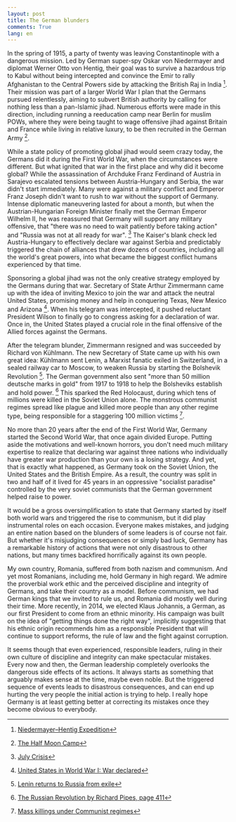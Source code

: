 ```yaml
---
layout: post
title: The German blunders
comments: True
lang: en
---
```


In the spring of 1915, a party of twenty was leaving Constantinople with a dangerous mission. Led by German super-spy Oskar von Niedermayer and diplomat Werner Otto von Hentig, their goal was to survive a hazardous trip to Kabul without being intercepted and convince the Emir to rally Afghanistan to the Central Powers side by attacking the British Raj in India [^1]. Their mission was part of a larger World War I plan that the Germans pursued relentlessly, aiming to subvert British authority by calling for nothing less than a pan-Islamic jihad. Numerous efforts were made in this direction, including running a reeducation camp near Berlin for muslim POWs, where they were being taught to wage offensive jihad against Britain and France while living in relative luxury, to be then recruited in the German Army [^2].

 <!--more-->

While a state policy of promoting global jihad would seem crazy today, the Germans did it during the First World War, when the circumstances were different. But what ignited that war in the first place and why did it become global? While the assassination of Archduke Franz Ferdinand of Austria in Sarajevo escalated tensions between Austria-Hungary and Serbia, the war didn't start immediately. Many were against a military conflict and Emperor Franz Joseph didn't want to rush to war without the support of Germany. Intense diplomatic maneuvering lasted for about a month, but when the Austrian-Hungarian Foreign Minister finally met the German Emperor Wilhelm II, he was reassured that Germany will support any military offensive, that "there was no need to wait patiently before taking action" and "Russia was not at all ready for war". [^3] The Kaiser's blank check led Austria-Hungary to effectively declare war against Serbia and predictably triggered the chain of alliances that drew dozens of countries, including all the world's great powers, into what became the biggest conflict humans experienced by that time.

Sponsoring a global jihad was not the only creative strategy employed by the Germans during that war. Secretary of State Arthur Zimmermann came up with the idea of inviting Mexico to join the war and attack the neutral United States, promising money and help in conquering Texas, New Mexico and Arizona [^4]. When his telegram was intercepted, it pushed reluctant President Wilson to finally go to congress asking for a declaration of war. Once in, the United States played a crucial role in the final offensive of the Allied forces against the Germans.

After the telegram blunder, Zimmermann resigned and was succeeded by Richard von Kühlmann. The new Secretary of State came up with his own great idea: Kühlmann sent Lenin, a Marxist fanatic exiled in Switzerland, in a sealed railway car to Moscow, to weaken Russia by starting the Bolshevik Revolution [^5]. The German government also sent "more than 50 million deutsche marks in gold" from 1917 to 1918 to help the Bolsheviks establish and hold power. [^6] This sparked the Red Holocaust, during which tens of millions were killed in the Soviet Union alone. The monstrous communist regimes spread like plague and killed more people than any other regime type, being responsible for a staggering 100 million victims [^7].

No more than 20 years after the end of the First World War, Germany started the Second World War, that once again divided Europe. Putting aside the motivations and well-known horrors, you don't need much military expertise to realize that declaring war against three nations who individually have greater war production than your own is a losing strategy. And yet, that is exactly what happened, as Germany took on the Soviet Union, the United States and the British Empire. As a result, the country was split in two and half of it lived for 45 years in an oppressive "socialist paradise" controlled by the very soviet communists that the German government helped raise to power.

It would be a gross oversimplification to state that Germany started by itself both world wars and triggered the rise to communism, but it did play instrumental roles on each occasion. Everyone makes mistakes, and judging an entire nation based on the blunders of some leaders is of course not fair. But whether it's misjudging consequences or simply bad luck, Germany has a remarkable history of actions that were not only disastrous to other nations, but many times backfired horrifically against its own people.

My own country, Romania, suffered from both nazism and communism. And yet most Romanians, including me, hold Germany in high regard. We admire the proverbial work ethic and the perceived discipline and integrity of Germans, and take their country as a model. Before communism, we had German kings that we invited to rule us, and Romania did mostly well during their time. More recently, in 2014, we elected Klaus Johannis, a German, as our first President to come from an ethnic minority. His campaign was built on the idea of "getting things done the right way", implicitly suggesting that his ethnic origin recommends him as a responsible President that will continue to support reforms, the rule of law and the fight against corruption.

It seems though that even experienced, responsible leaders, ruling in their own culture of discipline and integrity can make spectacular mistakes. Every now and then, the German leadership completely overlooks the dangerous side effects of its actions. It always starts as something that arguably makes sense at the time, maybe even noble. But the triggered sequence of events leads to disastrous consequences, and can end up hurting the very people the initial action is trying to help. I really hope Germany is at least getting better at correcting its mistakes once they become obvious to everybody.

[^1]: [Niedermayer–Hentig Expedition](https://en.wikipedia.org/wiki/Niedermayer%E2%80%93Hentig_Expedition)
[^2]: [The Half Moon Camp](https://en.wikipedia.org/wiki/Halbmondlager)
[^3]: [July Crisis](https://en.wikipedia.org/wiki/July_Crisis#Austria-Hungary_receives_German_support_and_settles_on_coercive_diplomacy_with_Serbia)
[^4]: [United States in World War I: War declared](https://en.wikipedia.org/wiki/United_States_in_World_War_I#War_declared])
[^5]: [Lenin returns to Russia from exile](http://www.history.com/this-day-in-history/lenin-returns-to-russia-from-exile)
[^6]: [The Russian Revolution by Richard Pipes, page 411](https://books.google.nl/books?id=XtE54LuhFzEC&pg=PA411)
[^7]: [Mass killings under Communist regimes](https://en.wikipedia.org/wiki/Mass_killings_under_Communist_regimes)
